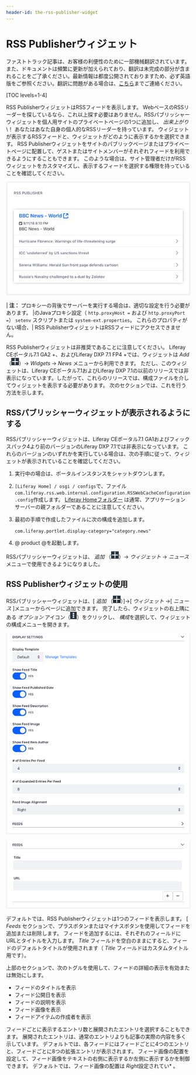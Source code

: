 ```yaml
---
header-id: the-rss-publisher-widget
---
```


# RSS Publisherウィジェット

<p class="alert alert-info"><span class="wysiwyg-color-blue120">ファストトラック記事は、お客様の利便性のために一部機械翻訳されています。また、ドキュメントは頻繁に更新が加えられており、翻訳は未完成の部分が含まれることをご了承ください。最新情報は都度公開されておりますため、必ず英語版をご参照ください。翻訳に問題がある場合は、<a href="mailto:support-content-jp@liferay.com">こちら</a>までご連絡ください。</span></p>

[TOC levels=1-4]

RSS PublisherウィジェットはRSSフィードを表示します。 WebベースのRSSリーダーを探しているなら、これ以上探す必要はありません。RSSパブリッシャーウィジェットを個人用サイトのプライベートページの1つに追加し、 *出来上がり*\！ あなたはあなた自身の個人的なRSSリーダーを持っています。 ウィジェットが表示するRSSフィードと、ウィジェットがどのように表示するかを選択できます。 RSS Publisherウィジェットをサイトのパブリックページまたはプライベートページに配置して、ゲストまたはサイトメンバーがそれぞれフィードを利用できるようにすることもできます。 このような場合は、サイト管理者だけがRSSウィジェットをカスタマイズし、表示するフィードを選択する権限を持っていることを確認してください。

![図1：RSS Publisherウィジェットでは、選択したRSSフィードを表示できます。](../../../../images/rss-widget-default-view.png)

| **注：** プロキシーの背後でサーバーを実行する場合は、適切な設定を行う必要があります。 |のJavaプロキシ設定（ `http.proxyHost =` および `http.proxyPort =`） `setenv` スクリプトまたは `system-ext.properties`。 これらのプロパティがない場合、| RSS PublisherウィジェットはRSSフィードにアクセスできません。

RSS Publisherウィジェットは非推奨であることに注意してください。 Liferay CEポータル7.1 GA2 +、およびLiferay DXP 7.1 FP4 +では、ウィジェットは *Add* （![Add](../../../../images/icon-add-app.png)）→ *Widgets* → *News* メニューから利用できます。 ただし、このウィジェットは、Liferay CEポータル7.1およびLiferay DXP 7.1の以前のリリースでは非表示になっています。したがって、これらのリリースでは、構成ファイルを介してウィジェットを表示する必要があります。 次のセクションでは、これを行う方法を示します。

## RSSパブリッシャーウィジェットが表示されるようにする

RSSパブリッシャーウィジェットは、Liferay CEポータル7.1 GA1およびフィックスパック4より前のバージョンのLiferay DXP 7.1では非表示になっています。 これらのバージョンのいずれかを実行している場合は、次の手順に従って、ウィジェットが表示されていることを確認してください。

1.  実行中の場合は、ポータルインスタンスをシャットダウンします。

2.  `[Liferay Home] / osgi / configs`で、ファイル `com.liferay.rss.web.internal.configuration.RSSWebCacheConfiguration.config`作成します。 [Liferay Homeフォルダー](/docs/7-1/deploy/-/knowledge_base/d/installing-liferay#liferay-home) は通常、アプリケーションサーバーの親フォルダーであることに注意してください。

3.  最初の手順で作成したファイルに次の構成を追加します。
   
        com.liferay.portlet.display-category="category.news"

4.  @ product @を起動します。

RSSパブリッシャーウィジェットは、 *追加* （![Add](../../../../images/icon-add-app.png)）→ *ウィジェット* → *ニュース* メニューで使用できるようになりました。

## RSS Publisherウィジェットの使用

RSSパブリッシャーウィジェットは、[ *追加* （![Add](../../../../images/icon-add-app.png)）]→[ *ウィジェット* →[ *ニュース* ]メニューからページに追加できます。 完了したら、ウィジェットの右上隅にある *オプション* アイコン（![Options](../../../../images/icon-options.png)）をクリックし、 *構成*を選択して、ウィジェットの構成メニューを開きます。

![図2：RSS Publisherウィジェットの構成では、ウィジェットがRSSフィードを表示する方法をカスタマイズできます。](../../../../images/rss-widget-config.png)

![図3：RSSパブリッシャーウィジェットの構成を使用して、表示するフィードを指定することもできます。](../../../../images/rss-widget-config-feeds.png)

デフォルトでは、RSS Publisherウィジェットは1つのフィードを表示します。 [ *Feeds* セクションで、プラスボタンまたはマイナスボタンを使用してフィードを追加または削除します。 フィードを追加するには、それぞれのフィールドにURLとタイトルを入力します。 *Title* フィールドを空白のままにすると、フィードのデフォルトタイトルが使用されます（ *Title* フィールドはカスタムタイトル用です）。

上部のセクションで、次のトグルを使用して、フィードの詳細の表示を有効または無効にします。

  - フィードのタイトルを表示
  - フィード公開日を表示
  - フィードの説明を表示
  - フィード画像を表示
  - フィードアイテムの作成者を表示

フィードごとに表示するエントリ数と展開されたエントリを選択することもできます。 展開されたエントリは、通常のエントリよりも記事の実際の内容を多く示しています。 デフォルトでは、各フィードにはフィードごとに4つのエントリと、フィードごとに8つの拡張エントリが表示されます。 フィード画像の配置を設定して、フィード画像をテキストの右側に表示するか左側に表示するかを制御できます。 デフォルトでは、フィード画像の配置は *Right*設定されてい* 。</p>
